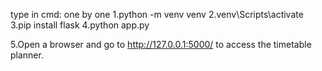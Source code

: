  type in cmd: one by one 
1.python -m venv venv
2.venv\Scripts\activate
3.pip install flask
4.python app.py

5.Open a browser and go to http://127.0.0.1:5000/ to access the timetable planner.


